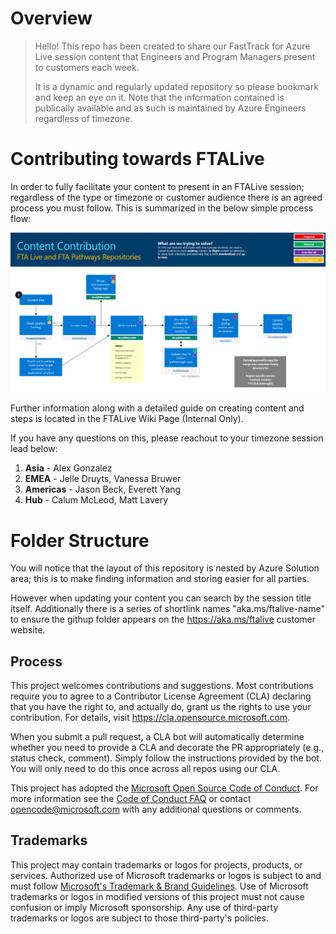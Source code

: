 # Overview

> Hello! This repo has been created to share our FastTrack for Azure Live session content that Engineers and Program Managers present to customers each week.
>
> It is a dynamic and regularly updated repository so please bookmark and keep an eye on it.
> Note that the information contained is publically available and as such is maintained by Azure Engineers regardless of timezone.

# Contributing towards FTALive

In order to fully facilitate your content to present in an FTALive session; regardless of the type or timezone or customer audience there is an agreed process you must follow.
This is summarized in the below simple process flow:

![FTALiveSessions](/images/ftalivesessions.png)

Further information along with a detailed guide on creating content and steps is located in the FTALive Wiki Page (Internal Only).

If you have any questions on this, please reachout to your timezone session lead below:

1. **Asia** - Alex Gonzalez
3. **EMEA** - Jelle Druyts, Vanessa Bruwer
4. **Americas** - Jason Beck, Everett Yang
5. **Hub** - Calum McLeod, Matt Lavery

# Folder Structure
You will notice that the layout of this repository is nested by Azure Solution area; this is to make finding information and storing easier for all parties.

However when updating your content you can search by the session title itself.
Additionally there is a series of shortlink names "aka.ms/ftalive-name" to ensure the githup folder appears on the https://aka.ms/ftalive customer website.

## Process

This project welcomes contributions and suggestions.  Most contributions require you to agree to a
Contributor License Agreement (CLA) declaring that you have the right to, and actually do, grant us
the rights to use your contribution. For details, visit https://cla.opensource.microsoft.com.

When you submit a pull request, a CLA bot will automatically determine whether you need to provide
a CLA and decorate the PR appropriately (e.g., status check, comment). Simply follow the instructions
provided by the bot. You will only need to do this once across all repos using our CLA.

This project has adopted the [Microsoft Open Source Code of Conduct](https://opensource.microsoft.com/codeofconduct/).
For more information see the [Code of Conduct FAQ](https://opensource.microsoft.com/codeofconduct/faq/) or
contact [opencode@microsoft.com](mailto:opencode@microsoft.com) with any additional questions or comments.

## Trademarks

This project may contain trademarks or logos for projects, products, or services. Authorized use of Microsoft 
trademarks or logos is subject to and must follow 
[Microsoft's Trademark & Brand Guidelines](https://www.microsoft.com/en-us/legal/intellectualproperty/trademarks/usage/general).
Use of Microsoft trademarks or logos in modified versions of this project must not cause confusion or imply Microsoft sponsorship.
Any use of third-party trademarks or logos are subject to those third-party's policies.
